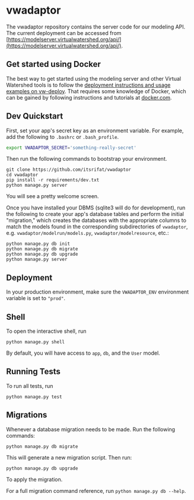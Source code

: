 vwadaptor
=========


The vwadaptor repository contains the server code for our modeling API. The
current deployment can be accessed from
[https://modelserver.virtualwatershed.org/api/](https://modelserver.virtualwatershed.org/api/).


Get started using Docker
------------------------

The best way to get started using the modeling server and other Virtual
Watershed tools is to follow the
[deployment instructions and usage examples on
vw-deploy](https://github.com/mtpain/vw-deploy/tree/4b4f8aacc650b1f2f3f268dc860282e0c4713ed5/v1.0/development).
That requires some knowledge of Docker, which can be gained by following
instructions and tutorials at [docker.com](https://www.docker.com).


Dev Quickstart
--------------

First, set your app's secret key as an environment variable. For example,
add the following to `.bashrc` or `.bash_profile`.

```bash
export VWADAPTOR_SECRET='something-really-secret'
```


Then run the following commands to bootstrap your environment.

```
git clone https://github.com/itsrifat/vwadaptor
cd vwadaptor
pip install -r requirements/dev.txt
python manage.py server
```

You will see a pretty welcome screen.

Once you have installed your DBMS (sqlite3 will do for development),
run the following to create your app's
database tables and perform the initial "migration," which creates the databases
with the appropriate columns to match the models found in the corresponding
subdirectories of `vwadaptor`, e.g. `vwadaptor/modelrun/models.py`,
`vwadaptor/modelresource`, etc.:

```
python manage.py db init
python manage.py db migrate
python manage.py db upgrade
python manage.py server
```



Deployment
----------

In your production environment, make sure the `VWADAPTOR_ENV`
environment variable is set to `"prod"`.


Shell
-----

To open the interactive shell, run

```
python manage.py shell
```

By default, you will have access to `app`, `db`, and the `User` model.


Running Tests
-------------

To run all tests, run

```
python manage.py test
```


Migrations
----------

Whenever a database migration needs to be made. Run the following commands:

```
python manage.py db migrate
```

This will generate a new migration script. Then run:

```
python manage.py db upgrade
```

To apply the migration.

For a full migration command reference, run `python manage.py db --help`.
